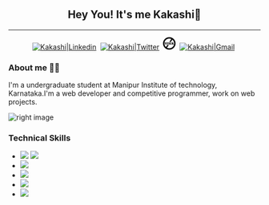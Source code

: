 <!--------header--------->
<h2 align="center">Hey You! It's me Kakashi👋</h2>
<hr>
<nav align="center">
  <p align="center">
    <p align="center">
        <a href="https://www.linkedin.com/in/kakashi-hatake-749933227/"><img alt="Kakashi|Linkedin" src="https://cdn.jsdelivr.net/npm/simple-icons@v3/icons/linkedin.svg" width="25px"></a>&nbsp;
        <a href="https://www.linkedin.com/in/kakashi-hatake-749933227/"><img alt="Kakashi|Twitter" src="https://cdn.jsdelivr.net/npm/simple-icons@3.13.0/icons/twitter.svg" width="25px"></a>&nbsp;
        <a href="https://www.stopstalk.com/user/profile/itskakashi"><img src="https://github.com/stopstalk/media-resources/blob/master/stopstalk-large-black.svg" alt="Kakashi|Stopstalk" width="25px"></a>&nbsp;
        <a href="mailto:ayushporwal3843@gmail.com"><img src="https://cdn.jsdelivr.net/npm/simple-icons@3.13.0/icons/gmail.svg" alt="Kakashi|Gmail" width="25px"></a>&nbsp;
    </p>
  </p>
</nav>

<!--------About Section--------->

<!--------<h3>About Me 🙋‍♂️</h3>--------->

### About me :raising_hand_man:
<p>I'm a undergraduate student at Manipur Institute of technology, Karnataka.I'm a web developer and competitive programmer, work on web projects.</p>
<img src="https://i.gifer.com/5eKX.gif" alt="right image">

<!---------- Skill Section --------------->
### Technical Skills
<ul>
  <li><img src="https://img.shields.io/badge/HTML5-E34F26?style=for-the-badge&logo=html5&logoColor=white">
       <img src="https://img.shields.io/badge/CSS3-1572B6?style=for-the-badge&logo=css3&logoColor=white">
  </li>
  <li><img src="https://img.shields.io/badge/JavaScript-323330?style=for-the-badge&logo=javascript&logoColor=F7DF1E"></li>
  <li><img src="https://img.shields.io/badge/-django-black?style=flat&logo=django"></li>
  <li><img src="https://img.shields.io/badge/C-00599C?style=for-the-badge&logo=c&logoColor=white"></li>
  <li><img src="https://img.shields.io/badge/-django-black?style=flat&logo=django"></li>
</ul>
